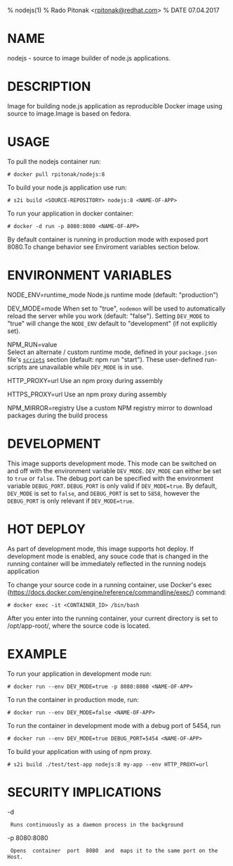 % nodejs(1)
% Rado Pitonak \<rpitonak@redhat.com\>
% DATE 07.04.2017

# NAME
nodejs - source to image builder of node.js applications.

# DESCRIPTION
Image for building node.js application as reproducible Docker image using source to image.Image is based on fedora.

# USAGE

To pull the nodejs container run:

    # docker pull rpitonak/nodejs:8

To build your node.js application use run:


    # s2i build <SOURCE-REPOSITORY> nodejs:8 <NAME-OF-APP>


To run your application in docker container:


    # docker -d run -p 8080:8080 <NAME-OF-APP>

By default container is running in production mode with exposed port 8080.To change behavior see Enviroment variables section below.

# ENVIRONMENT VARIABLES
NODE_ENV=runtime_mode
       	     Node.js runtime mode (default: "production")

DEV_MODE=mode
             When set to "true", `nodemon` will be used to automatically reload the server while you work (default: "false"). Setting `DEV_MODE` to "true" will change the `NODE_ENV` default to "development" (if not explicitly set).

NPM_RUN=value  
            Select an alternate / custom runtime mode, defined in your `package.json` file's [`scripts`](https://docs.npmjs.com/misc/scripts) section (default: npm run "start"). These user-defined run-scripts are unavailable while `DEV_MODE` is in use.

HTTP_PROXY=url
            Use an npm proxy during assembly

HTTPS_PROXY=url
            Use an npm proxy during assembly

NPM_MIRROR=registry
            Use a custom NPM registry mirror to download packages during the build process

# DEVELOPMENT
This image supports development mode. This mode can be switched on and off with the environment variable `DEV_MODE`. `DEV_MODE` can either be set to `true` or `false`.
The debug port can be specified with the environment variable `DEBUG_PORT`. `DEBUG_PORT` is only valid if `DEV_MODE=true`.
By default, `DEV_MODE` is set to `false`, and `DEBUG_PORT` is set to `5858`, however the `DEBUG_PORT` is only relevant if `DEV_MODE=true`.

# HOT DEPLOY
As part of development mode, this image supports hot deploy. If development mode is enabled, any souce code that is changed in the running container will be immediately reflected in the running nodejs application

To change your source code in a running container, use Docker's exec (https://docs.docker.com/engine/reference/commandline/exec/) command:

    # docker exec -it <CONTAINER_ID> /bin/bash

After you enter into the running container, your current directory is set to /opt/app-root/, where the source code is located.    

# EXAMPLE

To run your application in development mode run:

    # docker run --env DEV_MODE=true -p 8080:8080 <NAME-OF-APP>

To run the container in production mode, run:

    # docker run --env DEV_MODE=false <NAME-OF-APP>

To run the container in development mode with a debug port of 5454, run

    # docker run --env DEV_MODE=true DEBUG_PORT=5454 <NAME-OF-APP>

To build your application with using of npm proxy.

    # s2i build ./test/test-app nodejs:8 my-app --env HTTP_PROXY=url

# SECURITY IMPLICATIONS
-d

     Runs continuously as a daemon process in the background

-p 8080:8080

     Opens  container  port  8080  and  maps it to the same port on the Host.
